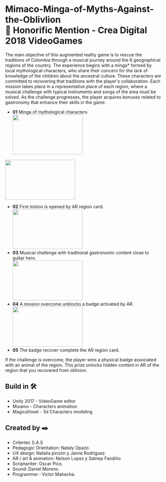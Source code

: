 # Mimaco-Minga-of-Myths-Against-the-Oblivlion <br> 🥇 Honorific Mention - Crea Digital 2018 VideoGames

The main objective of this augmented reality game is to rescue the traditions of Colombia through a musical journey around the 6 geographical regions of the country. The experience begins with a minga* formed by local mythological characters, who share their concern for the lack of knowledge of the children about the ancestral culture. These characters are committed to recovering that traditions with the player's collaboration. Each mission takes place in a representative place of each region, where a musical challenge with typical instruments and songs of the area must be solved. As the challenge progresses, the player acquires bonuses related to gastronomy that enhance their skills in the game.

* **01**  Minga of mythological characters <br>
<image src="https://media.githubusercontent.com/media/vicjomaa/Mimaco-Minga-of-Myths-Against-the-Oblivion/master/images/mim1.png" height="128" width="225"><image/>

<image src="https://media.githubusercontent.com/media/vicjomaa/Mimaco-Minga-of-Myths-Against-the-Oblivion/master/images/mim2.png" height="128" width="225"><image/>
* **02**  First mision is opened by AR region card.<br>
<image src="https://media.githubusercontent.com/media/vicjomaa/Mimaco-Minga-of-Myths-Against-the-Oblivion/master/images/mim3.png" height="128" width="225" ><image/>
* **03**  Musical challenge with traditional gastronomic content close to guitar hero.<br>
<image src="https://media.githubusercontent.com/media/vicjomaa/Mimaco-Minga-of-Myths-Against-the-Oblivion/master/images/mim4.png" height="128" width="225"><image/>
* **04**  A mission overcome unblocks a badge activated by AR.<br>
<image src="https://media.githubusercontent.com/media/vicjomaa/Mimaco-Minga-of-Myths-Against-the-Oblivion/master/images/mim5.png" height="128" width="225"><image/>
* **05**  The badge recover complete the AR region card.<br>

If the challenge is overcome, the player wins a physical badge associated with an animal of the  region. This prize unlocks hidden content in AR of
the region that you recovered from oblivion.

## Build in 🛠️
* Unity 2017  - VideoGame editor
* Mixamo - Characters animation
* MagicaVoxel - 3d Characters modeling



## Created by ✒️
* Critertec S.A.S
* Pedagogic Orientation: Nataly Opazo.
* UX design: Natalia pinzón y Jaime Rodríguez.
* AR / art & animation: Nelson Lopez y Satnep Fandiño
* Scriptwriter: Oscar Pico.
* Sound: Daniel Moreno.
* Programmer : Victor Mahecha.
